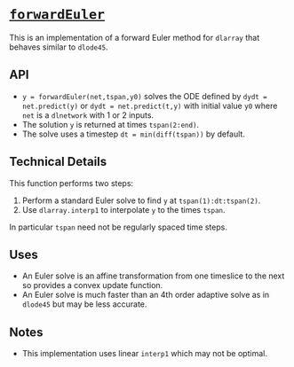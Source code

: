 # [`forwardEuler`](./forwardEuler.m)

This is an implementation of a forward Euler method for `dlarray` that behaves similar to `dlode45`.

## API 

* `y = forwardEuler(net,tspan,y0)` solves the ODE defined by `dydt = net.predict(y)` or `dydt = net.predict(t,y)` with initial value `y0` where `net` is a `dlnetwork` with 1 or 2 inputs. 
* The solution `y` is returned at times `tspan(2:end)`.
* The solve uses a timestep `dt = min(diff(tspan))` by default.

## Technical Details

This function performs two steps:

1. Perform a standard Euler solve to find `y` at `tspan(1):dt:tspan(2)`.
2. Use `dlarray.interp1` to interpolate `y` to the times `tspan`.

In particular `tspan` need not be regularly spaced time steps.

## Uses

* An Euler solve is an affine transformation from one timeslice to the next so provides a convex update function.
* An Euler solve is much faster than an 4th order adaptive solve as in `dlode45` but may be less accurate.

## Notes

* This implementation uses linear `interp1` which may not be optimal.